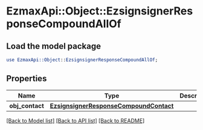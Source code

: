 # EzmaxApi::Object::EzsignsignerResponseCompoundAllOf

## Load the model package
```perl
use EzmaxApi::Object::EzsignsignerResponseCompoundAllOf;
```

## Properties
Name | Type | Description | Notes
------------ | ------------- | ------------- | -------------
**obj_contact** | [**EzsignsignerResponseCompoundContact**](EzsignsignerResponseCompoundContact.md) |  | 

[[Back to Model list]](../README.md#documentation-for-models) [[Back to API list]](../README.md#documentation-for-api-endpoints) [[Back to README]](../README.md)


